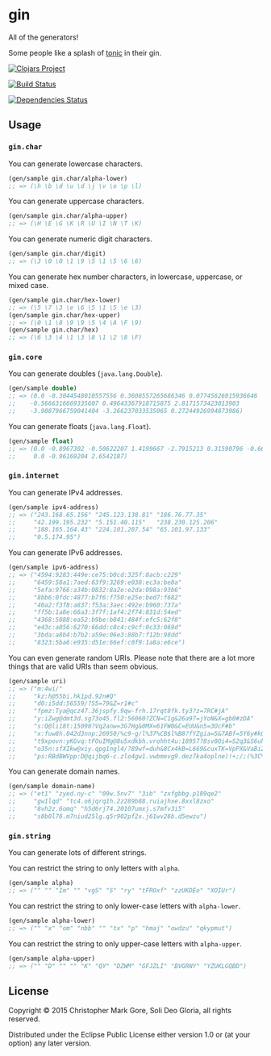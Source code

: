 # gin

All of the generators!

Some people like a splash of [tonic](https://github.com/cgore/tonic) in their gin.

[![Clojars Project](http://clojars.org/gin/latest-version.svg)](http://clojars.org/gin)

[![Build Status](https://travis-ci.org/cgore/gin.svg?branch=master)](https://travis-ci.org/cgore/gin)

[![Dependencies Status](http://jarkeeper.com/cgore/gin/status.png)](http://jarkeeper.com/cgore/gin)

## Usage

### `gin.char`

You can generate lowercase characters.

```clojure
(gen/sample gin.char/alpha-lower)
;; => (\h \b \d \u \d \j \v \o \p \l)
```

You can generate uppercase characters.

```clojure
(gen/sample gin.char/alpha-upper)
;; => (\H \E \G \K \R \U \I \N \T \K)
```

You can generate numeric digit characters.

```clojure
(gen/sample gin.char/digit)
;; => (\3 \0 \0 \1 \9 \5 \1 \5 \6 \6)
```

You can generate hex number characters, in lowercase, uppercase, or mixed case.

```clojure
(gen/sample gin.char/hex-lower)
;; => (\5 \7 \3 \e \6 \5 \1 \5 \e \3)
(gen/sample gin.char/hex-upper)
;; => (\0 \1 \8 \9 \9 \5 \4 \A \F \9)
(gen/sample gin.char/hex)
;; => (\6 \3 \4 \1 \3 \8 \1 \2 \8 \F)
```

### `gin.core`

You can generate doubles (`java.lang.Double`).

```clojure
(gen/sample double)
;; => (0.0 -0.3044548010557556 0.3608557265686346 0.07745626015936646
;;    -0.5666316669335607 0.49643367918715875 2.8171573423013903
;;    -3.9887966759041404 -3.266237033535065 0.27244926994873986)
```

You can generate floats (`java.lang.Float`).

```clojure
(gen/sample float)
;; => (0.0 -0.8967302 -0.50622207 1.4199667 -2.7915213 0.31590796 -0.66204447
;;     0.0 -0.96169204 2.6542187)
```
### `gin.internet`

You can generate IPv4 addresses.

```clojure
(gen/sample ipv4-address)
;; => ("243.168.65.156" "245.123.138.81" "186.76.77.35"
;;     "42.199.195.232" "5.151.40.115"   "238.230.125.206"
;;     "188.165.164.43" "224.101.207.54" "65.101.97.133"
;;     "0.5.174.95")
```

You can generate IPv6 addresses.

```clojure
(gen/sample ipv6-address)
;; => ("4594:9283:449e:ce75:b0cd:325f:8acb:c229"
;;     "6459:58a1:7aed:63f9:3269:e038:ec3a:be8a"
;;     "5efa:9766:a34b:0832:8a2e:e2da:098a:93b6"
;;     "8bb6:0fdc:4877:b7f6:f750:e25e:bed7:f682"
;;     "40a2:f3f8:a837:f53a:3aec:492e:b960:737a"
;;     "ff5b:1a8e:66a3:3f7f:1af4:2f74:831d:54ed"
;;     "4368:5088:ea52:b9be:b841:484f:efc5:62f8"
;;     "e43c:a056:6270:66dd:c8c4:c9cf:0c33:069d"
;;     "3bda:a8b4:b7b2:a59e:06e3:88b7:f12b:98dd"
;;     "8323:5ba6:e935:d51e:66ef:c0f9:1a8a:e6ce")
```

You can even generate random URIs.
Please note that there are a lot more things that are valid URIs than seem obvious.

```clojure
(gen/sample uri)
;; => ("m:4wi/"
;;     "kz:h@55bi.hk1pd.92n#Q"
;;     "d0:i5dd:56559/?S5=79&Z=r1#c"
;;     "fpmz:Tya@qcz47.36jspfy.9qw-frh.17rqt8fk.ty3?z=7RC#jA"
;;     "y:iZwg@dmt3d.sg73o45.fl2:56060?ZCN=C1g&26a97=jYoN&X=gb0#zDA"
;;     "s:Q@li18t:15090?Vq2anw=3G7Hg&0MX=61FW0&C=EUU&n5=3OcF#b"
;;     "x:fuw8h.042d3nnp:26950/%c9-g/l%37%CB$l%B8?fYZgia=5&7ABf=5Y6y#kQTmiV"
;;     "t9xpovn:yKGvq:tFOuIMg@8u5xdkbh.vrohht4u:18957?8sv0Oi4=S2q3&S6uh=Gg83&2Lqo35=hA86&4KYiiAD=oYLF&Xol4=dCNQ1dv&AaQ=t#04ixTC"
;;     "o35n:sfXIkw@xiy.qpg1ngl4/?89wf=duh&8Cx4kB=L669&cuxTK=VpPX&VaBi2C=F1OZV4R0&dm006Ul=i&F1O4=Z&b28R4Wfj=g03XI0XR#78"
;;     "ps:RBdBWVpp:D@qijbq6-c.zlo4gw1.vwbmevg9.dez7ka4oplne)!+;/;(%3C%8a'/.r%26-~?qODZ=u4Grv7&VS2=u8sp2M5&e0BN=zn&1r58i=02&AkKx=JNrxPr47&W38Ygups=6u98520&jfqvz67TB=F1Z#3toKQdgY")
```

You can generate domain names.

```clojure
(gen/sample domain-name)
;; => ("et1" "zyed.ny-c" "09w.5nv7" "3ib" "zxfgbbg.p189qe2"
;;     "gw1lqd" "tc4.o6jqrq1h.2z289b88.ruiajhxe.8xxl8zxo"
;;     "8vh2z.6omq" "h5d6rj74.20107umxj.s7mfv3i5"
;;     "s8b0l76.m7niud25lg.q5r902pf2x.j61wv26b.d5ewzu")
```

### `gin.string`

You can generate lots of different strings.

You can restrict the string to only letters with `alpha`.

```clojure
(gen/sample alpha)
;; => ("" "" "Im" "" "vgS" "S" "ry" "tFROxf" "zzUKDEo" "XOIUr")
```
You can restrict the string to only lower-case letters with `alpha-lower`.

```clojure
(gen/sample alpha-lower)
;; => ("" "x" "om" "nbb" "" "tx" "p" "hmaj" "owdzu" "qkypmut")
```
You can restrict the string to only upper-case letters with `alpha-upper`.

```clojure
(gen/sample alpha-upper)
;; => ("" "D" "" "" "K" "QY" "DZWM" "GFJZLI" "BVGRNY" "YZUKLGQBD")
```

## License

Copyright © 2015 Christopher Mark Gore, Soli Deo Gloria, all rights reserved.

Distributed under the Eclipse Public License either version 1.0 or (at
your option) any later version.
